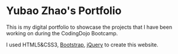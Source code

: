# Yubao Zhao's Portfolio

This is my digital portfolio to showcase the projects that I have been working on during the CodingDojo Bootcamp.

I used HTML5&CSS3,  [Bootstrap](http://www.getbootstrap.com/getting-started/),  [jQuery](http://www.jquery.com/) to create this website.
